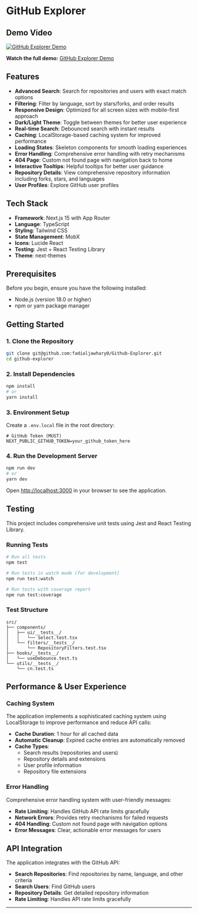 # GitHub Explorer

## Demo Video

[![GitHub Explorer Demo](https://img.youtube.com/vi/5fuKVKw5qCY/0.jpg)](https://www.youtube.com/watch?v=5fuKVKw5qCY)

**Watch the full demo:** [GitHub Explorer Demo](https://www.youtube.com/watch?v=5fuKVKw5qCY)

## Features

- **Advanced Search**: Search for repositories and users with exact match options
- **Filtering**: Filter by language, sort by stars/forks, and order results
- **Responsive Design**: Optimized for all screen sizes with mobile-first approach
- **Dark/Light Theme**: Toggle between themes for better user experience
- **Real-time Search**: Debounced search with instant results
- **Caching**: LocalStorage-based caching system for improved performance
- **Loading States**: Skeleton components for smooth loading experiences
- **Error Handling**: Comprehensive error handling with retry mechanisms
- **404 Page**: Custom not found page with navigation back to home
- **Interactive Tooltips**: Helpful tooltips for better user guidance
- **Repository Details**: View comprehensive repository information including forks, stars, and languages
- **User Profiles**: Explore GitHub user profiles

## Tech Stack

- **Framework**: Next.js 15 with App Router
- **Language**: TypeScript
- **Styling**: Tailwind CSS
- **State Management**: MobX
- **Icons**: Lucide React
- **Testing**: Jest + React Testing Library
- **Theme**: next-themes

## Prerequisites

Before you begin, ensure you have the following installed:

- Node.js (version 18.0 or higher)
- npm or yarn package manager

## Getting Started

### 1. Clone the Repository

```bash
git clone git@github.com:fadialjawhary0/Github-Explorer.git
cd github-explorer
```

### 2. Install Dependencies

```bash
npm install
# or
yarn install
```

### 3. Environment Setup

Create a `.env.local` file in the root directory:

```env
# GitHub Token (MUST)
NEXT_PUBLIC_GITHUB_TOKEN=your_github_token_here
```

### 4. Run the Development Server

```bash
npm run dev
# or
yarn dev
```

Open [http://localhost:3000](http://localhost:3000) in your browser to see the application.

## Testing

This project includes comprehensive unit tests using Jest and React Testing Library.

### Running Tests

```bash
# Run all tests
npm test

# Run tests in watch mode (for development)
npm run test:watch

# Run tests with coverage report
npm run test:coverage
```

### Test Structure

```
src/
├── components/
│   ├── ui/__tests__/
│   │   └── Select.test.tsx
│   └── filters/__tests__/
│       └── RepositoryFilters.test.tsx
├── hooks/__tests__/
│   └── useDebounce.test.ts
└── utils/__tests__/
    └── cn.test.ts
```

## Performance & User Experience

### Caching System

The application implements a sophisticated caching system using LocalStorage to improve performance and reduce API calls:

- **Cache Duration**: 1 hour for all cached data
- **Automatic Cleanup**: Expired cache entries are automatically removed
- **Cache Types**:
  - Search results (repositories and users)
  - Repository details and extensions
  - User profile information
  - Repository file extensions

### Error Handling

Comprehensive error handling system with user-friendly messages:

- **Rate Limiting**: Handles GitHub API rate limits gracefully
- **Network Errors**: Provides retry mechanisms for failed requests
- **404 Handling**: Custom not found page with navigation options
- **Error Messages**: Clear, actionable error messages for users

## API Integration

The application integrates with the GitHub API:

- **Search Repositories**: Find repositories by name, language, and other criteria
- **Search Users**: Find GitHub users
- **Repository Details**: Get detailed repository information
- **Rate Limiting**: Handles API rate limits gracefully

---
